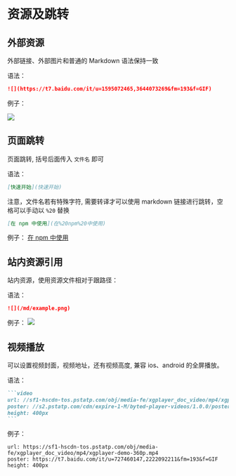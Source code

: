 # 资源及跳转

## 外部资源

外部链接、外部图片和普通的 Markdown 语法保持一致

语法：

```md
![](https://t7.baidu.com/it/u=1595072465,3644073269&fm=193&f=GIF)
```

例子：

![](https://t7.baidu.com/it/u=1595072465,3644073269&fm=193&f=GIF)

## 页面跳转

页面跳转, 括号后面传入 `文件名` 即可

语法：

```md
[快速开始](快速开始)
```

注意，文件名若有特殊字符, 需要转译才可以使用 markdown 链接进行跳转，空格可以手动以 `%20` 替换

```md
[在 npm 中使用](在%20npm%20中使用)
```

例子： [在 npm 中使用](在%20npm%20中使用)

## 站内资源引用

站内资源，使用资源文件相对于跟路径：

语法：

```md
![](/md/example.png)
```

例子： ![](/md/example.png)

## 视频播放

可以设置视频封面，视频地址，还有视频高度, 兼容 ios、android 的全屏播放。

语法：

````md
```video
url: //sf1-hscdn-tos.pstatp.com/obj/media-fe/xgplayer_doc_video/mp4/xgplayer-demo-360p.mp4
poster: //s2.pstatp.com/cdn/expire-1-M/byted-player-videos/1.0.0/poster.jpg
height: 400px
```
````

例子：

```video
url: https://sf1-hscdn-tos.pstatp.com/obj/media-fe/xgplayer_doc_video/mp4/xgplayer-demo-360p.mp4
poster: https://t7.baidu.com/it/u=727460147,2222092211&fm=193&f=GIF
height: 400px
```
